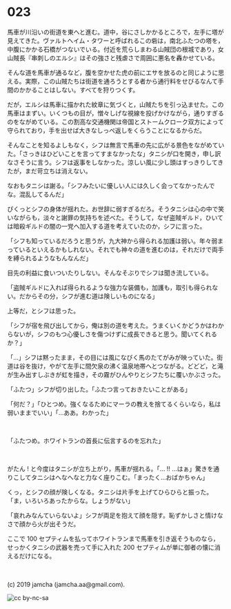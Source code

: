 

# 023

馬車が川沿いの街道を東へと進む。道中，谷にさしかかるところで，左手に塔が見えてきた。ヴァルトヘイム・タワーと呼ばれるこの砦は，南北ふたつの塔を，中腹にかかる石橋がつないでいる。付近を荒らしまわる山賊団の根城であり，女山賊長『串刺しのエルシ』はその強さと残虐さで周囲に悪名を轟かせている。

そんな道を馬車が通るなど，腹を空かせた虎の前にエサを放るのと同じように思える。実際，この山賊たちは街道を通ろうとする者から通行料をせびるなんて手間のかかることはしない。すべてを狩りつくす。

だが，エルシは馬車に描かれた紋章に気づくと，山賊たちを引っ込ませた。この馬車はまずい。いくつもの目が，憎々しげな視線を投げかけながら，通りすぎるのをながめている。この割高な交通機関は帝国とストームクローク双方によって守られており，手を出せば大きなしっぺ返しをくらうことになるからだ。

そんなことを知るよしもなく，シフは無言で馬車の先に広がる景色をながめていた。「さっきはひどいことを言ってすまなかったな」タニシが口を開き，申し訳なさそうに言う。シフは返事をしなかった。涼しい風に少し頭はすっきりしてきたが，まだ苛立ちは消えない。

なおもタニシは謝る。「シフみたいに優しい人には久しく会ってなかったんでな。混乱してるんだ」

ぴくっとシフの身体が揺れた。お世辞に弱すぎるだろ。そうタニシは心の中で笑いながらも，淡々と謝罪の気持ちを述べた。そうして，なぜ盗賊ギルド，ひいては暗殺ギルドの闇の一党へ加入する道を考えていたのか，シフに言った。

「シフも知っているだろうと思うが，九大神から得られる加護は弱い。年々弱まっているといえるかもしれない。それでも神々の道を進むのは，それだけで両手を縛られるようなもんなんだ」

目先の利益に食いついたりしない。そんなそぶりでシフは聞き流している。

「盗賊ギルドに入れば得られるような強力な装備も，加護も，取引も得られない。だからその分，シフが進む道は険しいものになる」

上等だ，とシフは思った。

「シフが宿を飛び出してから，俺は別の道を考えた。うまくいくかどうかはわからないが，シフのもつ心優しさを傷つけずに成長できると思う。聞いてくれるか？」

「…」シフは黙ったまま，その目には風になびく馬のたてがみが映っていた。街道は谷を抜け，やがて左手に間欠泉の沸く温泉地帯へとつながる。どどど，と滝が生み出すしぶきが虹を描き，その霧がひんやりとシフたちに覆いかぶさった。

「ふたつ」シフが切り出した。「ふたつ言っておきたいことがある」

「何だ？」「ひとつめ。強くなるためにマーラの教えを捨てるくらいなら，私は弱いままでいい」「…ああ。わかった」

<br>

「ふたつめ。ホワイトランの首長に伝言するのを忘れた」

<br>

がたん ! と今度はタニシが立ち上がり，馬車が揺れる。「… !! …はぁ」驚きを通りこしてタニシはへなへなと力なく座りこむ。「まったく…おばかちゃん」

くっ，とシフの顔が険しくなる。タニシは片手を上げてひらひらと振った。「ま，いろいろあったからな。しょうがない」

「哀れみなんていらないよ」シフが両足を抱えて顔を隠す。恥ずかしさと情けなさで顔から火が出そうだ。

ここで 100 セプティムを払ってホワイトランまで馬車を引き返そうものなら，せっかくタニシの武器を売って手に入れた 200 セプティムが単に御者の懐に消えるだけになる。

<br>
<br>
(c) 2019 jamcha (jamcha.aa@gmail.com).

![cc by-nc-sa](https://i.creativecommons.org/l/by-nc-sa/4.0/88x31.png)

